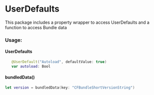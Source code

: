 # UserDefaults

This package includes a property wrapper to access UserDefaults and a function to access Bundle data

### Usage:

#### UserDefaults

``` swift
   @UserDefault("Autoload", defaultValue: true)
   var autoload: Bool
```

####  bundledData()

``` swift
let version = bundledData(key: "CFBundleShortVersionString")
```
